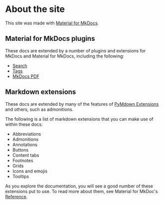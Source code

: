 # About the site

This site was made with [Material for MkDocs](https://squidfunk.github.io/mkdocs-material/).

## Material for MkDocs plugins

These docs are extended by a number of plugins and extensions for MkDocs and Material for MkDocs, including the following:

- [Search](https://squidfunk.github.io/mkdocs-material/setup/setting-up-site-search/)
- [Tags](https://squidfunk.github.io/mkdocs-material/setup/setting-up-tags/)
- [MkDocs PDF](https://github.com/ThomasTNO/mkdocs-pdf)

## Markdown extensions

These docs are extended by many of the features of [PyMdown Extensions](https://facelessuser.github.io/pymdown-extensions/) and others, such as admonitions.

The following is a list of markdown extensions that you can make use of within these docs:

- Abbreviations
- Admonitions
- Annotations
- Buttons
- Content tabs
- Footnotes
- Grids
- Icons and emojis
- Tooltips

As you explore the documentation, you will see a good number of these extensions put to use. To read more about them, see Material for MkDoc's [Reference](https://squidfunk.github.io/mkdocs-material/reference/).
